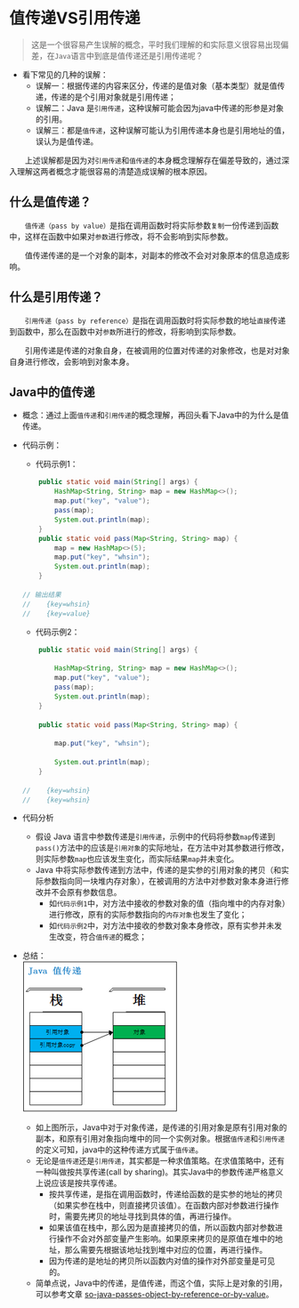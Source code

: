 # 值传递VS引用传递
> 这是一个很容易产生误解的概念，平时我们理解的和实际意义很容易出现偏差，在`Java`语言中到底是值传递还是引用传递呢？

- 看下常见的几种的误解：
    - 误解一：根据传递的内容来区分，传递的是值对象（基本类型）就是值传递，传递的是个引用对象就是引用传递；
    - 误解二：Java 是`引用传递`，这种误解可能会因为java中传递的形参是对象的引用。
    - 误解三：都是`值传递`，这种误解可能认为引用传递本身也是引用地址的值，误认为是值传递。

&emsp;&emsp;上述误解都是因为对`引用传递`和`值传递`的本身概念理解存在偏差导致的，通过深入理解这两者概念才能很容易的清楚造成误解的根本原因。

## 什么是值传递？
&emsp;&emsp;`值传递（pass by value）`是指在调用函数时将实际参数`复制`一份传递到函数中，这样在函数中如果对`参数`进行修改，将不会影响到实际参数。

&emsp;&emsp;值传递传递的是一个对象的副本，对副本的修改不会对对象原本的信息造成影响。


## 什么是引用传递？
&emsp;&emsp;`引用传递（pass by reference）`是指在调用函数时将实际参数的地址`直接`传递到函数中，那么在函数中对`参数`所进行的修改，将影响到实际参数。

&emsp;&emsp;引用传递是传递的对象自身，在被调用的位置对传递的对象修改，也是对对象自身进行修改，会影响到对象本身。

## Java中的值传递
- 概念：通过上面`值传递`和`引用传递`的概念理解，再回头看下Java中的为什么是值传递。

- 代码示例：
    - 代码示例1：
    ```java
        public static void main(String[] args) {
            HashMap<String, String> map = new HashMap<>();
            map.put("key", "value");
            pass(map);
            System.out.println(map);
        }
        public static void pass(Map<String, String> map) {
            map = new HashMap<>(5);
            map.put("key", "whsin");
            System.out.println(map);
        }

    // 输出结果
    //    {key=whsin}
    //    {key=value}
    ```
    - 代码示例2：
    ```java
        public static void main(String[] args) {

            HashMap<String, String> map = new HashMap<>();
            map.put("key", "value");
            pass(map);
            System.out.println(map);
        }

        public static void pass(Map<String, String> map) {

            map.put("key", "whsin");

            System.out.println(map);
        }

    //    {key=whsin}
    //    {key=whsin}
    ```

- 代码分析
    - 假设 Java 语言中参数传递是`引用传递`，示例中的代码将参数`map`传递到`pass()`方法中的应该是`引用对象`的实际地址，在方法中对其参数进行修改，则实际参数`map`也应该发生变化，而实际结果`map`并未变化。
    - Java 中将实际参数传递到方法中，传递的是实参的引用对象的拷贝（和实际参数指向同一块堆内存对象），在被调用的方法中对参数对象本身进行修改并不会原有参数信息。
        - 如`代码示例1`中，对方法中接收的参数对象的值（指向堆中的内存对象）进行修改，原有的实际参数指向的`内存对象`也发生了变化；
        - 如`代码示例2`中，对方法中接收的参数对象本身修改，原有实参并未发生改变，符合`值传递`的概念；

- 总结：<br>
![Java 值传递][1]
    - 如上图所示，Java中对于对象传递，是传递的引用对象是原有引用对象的副本，和原有引用对象指向堆中的同一个实例对象。根据`值传递`和`引用传递`的定义可知，java中的这种传递方式属于`值传递`。
    - 无论是`值传递`还是`引用传递`，其实都是一种求值策略。在求值策略中，还有一种叫做按共享传递(call by sharing)。其实Java中的参数传递严格意义上说应该是按共享传递。
        - 按共享传递，是指在调用函数时，传递给函数的是实参的地址的拷贝（如果实参在栈中，则直接拷贝该值）。在函数内部对参数进行操作时，需要先拷贝的地址寻找到具体的值，再进行操作。
        - 如果该值在栈中，那么因为是直接拷贝的值，所以函数内部对参数进行操作不会对外部变量产生影响。如果原来拷贝的是原值在堆中的地址，那么需要先根据该地址找到堆中对应的位置，再进行操作。
        - 因为传递的是地址的拷贝所以函数内对值的操作对外部变量是可见的。
    - 简单点说，Java中的传递，是值传递，而这个值，实际上是对象的引用，可以参考文章 [so-java-passes-object-by-reference-or-by-value][2]。    


<!-- 资料链接 -->
[1]: /docs/assets/images/basic/java-pass-by-value.png
[2]: https://www.programcreek.com/2011/08/so-java-passes-object-by-reference-or-by-value/
